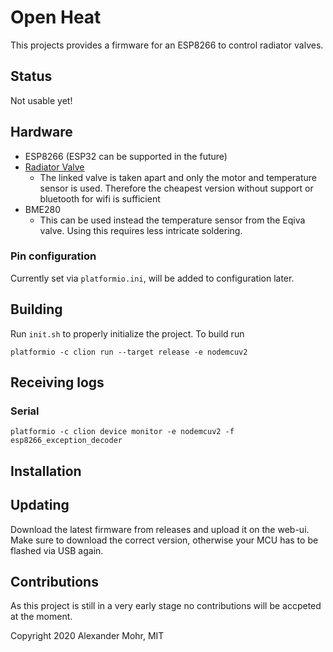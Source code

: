 # Open Heat
This projects provides a firmware for an ESP8266 to control radiator valves.

## Status 
Not usable yet!

## Hardware
  * ESP8266
(ESP32 can be supported in the future)
  * [Radiator Valve](https://www.amazon.de/-/en/Eqiva-Bluetooth-Smart-Radiator-Thermostat/dp/B085LW2K1M/ref=sr_1_1?crid=3I212STBS18JX&dchild=1&keywords=eqiva%2Bheizk%C3%B6rperthermostat&qid=1609525097&sprefix=eqiva%2Caps%2C280&sr=8-1&th=1)
    * The linked valve is taken apart and only the motor and temperature sensor is used.
    Therefore the cheapest version without support or bluetooth for wifi is sufficient
  * BME280
    * This can be used instead the temperature sensor from the Eqiva valve.
    Using this requires less intricate soldering.

### Pin configuration
Currently set via `platformio.ini`, will be added to configuration later.

## Building
Run `init.sh` to properly initialize the project. 
To build run 
```
platformio -c clion run --target release -e nodemcuv2
```

## Receiving logs 
### Serial
``platformio -c clion device monitor -e nodemcuv2 -f esp8266_exception_decoder``

## Installation

## Updating
Download the latest firmware from releases and upload it on the web-ui. 
Make sure to download the correct version, otherwise your MCU has to be flashed via USB again.

## Contributions
As this project is still in a very early stage no contributions will be accpeted at the moment.

Copyright 2020 Alexander Mohr, MIT

